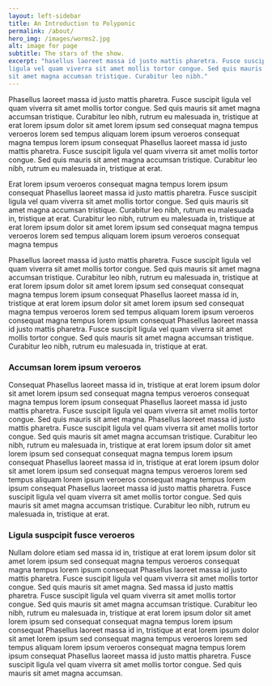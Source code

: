 ```yaml
---
layout: left-sidebar
title: An Introduction to Polyponic
permalink: /about/
hero_img: /images/worms2.jpg
alt: image for page
subtitle: The stars of the show.
excerpt: "hasellus laoreet massa id justo mattis pharetra. Fusce suscipit
ligula vel quam viverra sit amet mollis tortor congue. Sed quis mauris
sit amet magna accumsan tristique. Curabitur leo nibh."
---
```


Phasellus laoreet massa id justo mattis pharetra. Fusce suscipit
ligula vel quam viverra sit amet mollis tortor congue. Sed quis mauris
sit amet magna accumsan tristique. Curabitur leo nibh, rutrum eu malesuada
in, tristique at erat lorem ipsum dolor sit amet lorem ipsum sed consequat
magna tempus veroeros lorem sed tempus aliquam lorem ipsum veroeros
consequat magna tempus lorem ipsum consequat Phasellus laoreet massa id
justo mattis pharetra. Fusce suscipit ligula vel quam viverra sit amet
mollis tortor congue. Sed quis mauris sit amet magna accumsan tristique.
Curabitur leo nibh, rutrum eu malesuada in, tristique at erat.

Erat lorem ipsum veroeros consequat magna tempus lorem ipsum consequat
Phasellus laoreet massa id justo mattis pharetra. Fusce suscipit ligula
vel quam viverra sit amet mollis tortor congue. Sed quis mauris sit amet
magna accumsan tristique. Curabitur leo nibh, rutrum eu malesuada in,
tristique at erat. Curabitur leo nibh, rutrum eu malesuada  in, tristique
at erat lorem ipsum dolor sit amet lorem ipsum sed consequat magna
tempus veroeros lorem sed tempus aliquam lorem ipsum veroeros consequat
magna tempus

Phasellus laoreet massa id justo mattis pharetra. Fusce suscipit
ligula vel quam viverra sit amet mollis tortor congue. Sed quis mauris
sit amet magna accumsan tristique. Curabitur leo nibh, rutrum eu malesuada
in, tristique at erat lorem ipsum dolor sit amet lorem ipsum sed consequat
consequat magna tempus lorem ipsum consequat Phasellus laoreet massa id
in, tristique at erat lorem ipsum dolor sit amet lorem ipsum sed consequat
magna tempus veroeros lorem sed tempus aliquam lorem ipsum veroeros
consequat magna tempus lorem ipsum consequat Phasellus laoreet massa id
justo mattis pharetra. Fusce suscipit ligula vel quam viverra sit amet
mollis tortor congue. Sed quis mauris sit amet magna accumsan tristique.
Curabitur leo nibh, rutrum eu malesuada in, tristique at erat.

<h3>Accumsan lorem ipsum veroeros</h3>

Consequat Phasellus laoreet massa id in, tristique at erat lorem
ipsum dolor sit amet lorem ipsum sed consequat magna tempus veroeros
consequat magna tempus lorem ipsum consequat Phasellus laoreet massa id
justo mattis pharetra. Fusce suscipit ligula vel quam viverra sit amet
mollis tortor congue. Sed quis mauris sit amet magna.
Phasellus laoreet massa id justo mattis pharetra. Fusce suscipit
ligula vel quam viverra sit amet mollis tortor congue. Sed quis mauris
sit amet magna accumsan tristique. Curabitur leo nibh, rutrum eu malesuada
in, tristique at erat lorem ipsum dolor sit amet lorem ipsum sed consequat
consequat magna tempus lorem ipsum consequat Phasellus laoreet massa id
in, tristique at erat lorem ipsum dolor sit amet lorem ipsum sed consequat
magna tempus veroeros lorem sed tempus aliquam lorem ipsum veroeros
consequat magna tempus lorem ipsum consequat Phasellus laoreet massa id
justo mattis pharetra. Fusce suscipit ligula vel quam viverra sit amet
mollis tortor congue. Sed quis mauris sit amet magna accumsan tristique.
Curabitur leo nibh, rutrum eu malesuada in, tristique at erat.

<h3>Ligula suspcipit fusce veroeros</h3>

Nullam dolore etiam sed massa id in, tristique at erat lorem
ipsum dolor sit amet lorem ipsum sed consequat magna tempus veroeros
consequat magna tempus lorem ipsum consequat Phasellus laoreet massa id
justo mattis pharetra. Fusce suscipit ligula vel quam viverra sit amet
mollis tortor congue. Sed quis mauris sit amet magna.
Sed massa id justo mattis pharetra. Fusce suscipit
ligula vel quam viverra sit amet mollis tortor congue. Sed quis mauris
sit amet magna accumsan tristique. Curabitur leo nibh, rutrum eu malesuada
in, tristique at erat lorem ipsum dolor sit amet lorem ipsum sed consequat
consequat magna tempus lorem ipsum consequat Phasellus laoreet massa id
in, tristique at erat lorem ipsum dolor sit amet lorem ipsum sed consequat
magna tempus veroeros lorem sed tempus aliquam lorem ipsum veroeros
consequat magna tempus lorem ipsum consequat Phasellus laoreet massa id
justo mattis pharetra. Fusce suscipit ligula vel quam viverra sit amet
mollis tortor congue. Sed quis mauris sit amet magna accumsan.
